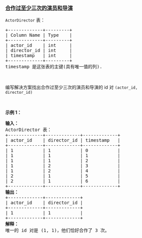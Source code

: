 ### [合作过至少三次的演员和导演](https://leetcode-cn.com/problems/actors-and-directors-who-cooperated-at-least-three-times)

<p><code>ActorDirector</code>&nbsp;表：</p>

<pre>
+-------------+---------+
| Column Name | Type    |
+-------------+---------+
| actor_id    | int     |
| director_id | int     |
| timestamp   | int     |
+-------------+---------+
timestamp 是这张表的主键(具有唯一值的列).
</pre>

<p>&nbsp;</p>

<p>编写解决方案找出合作过至少三次的演员和导演的 id 对&nbsp;<code>(actor_id, director_id)</code></p>

<p>&nbsp;</p>

<p><strong>示例 1：</strong></p>

<pre>
<strong>输入：</strong>
ActorDirector 表：
+-------------+-------------+-------------+
| actor_id    | director_id | timestamp   |
+-------------+-------------+-------------+
| 1           | 1           | 0           |
| 1           | 1           | 1           |
| 1           | 1           | 2           |
| 1           | 2           | 3           |
| 1           | 2           | 4           |
| 2           | 1           | 5           |
| 2           | 1           | 6           |
+-------------+-------------+-------------+
<strong>输出：</strong>
+-------------+-------------+
| actor_id    | director_id |
+-------------+-------------+
| 1           | 1           |
+-------------+-------------+
<strong>解释：</strong>
唯一的 id 对是 (1, 1)，他们恰好合作了 3 次。</pre>
